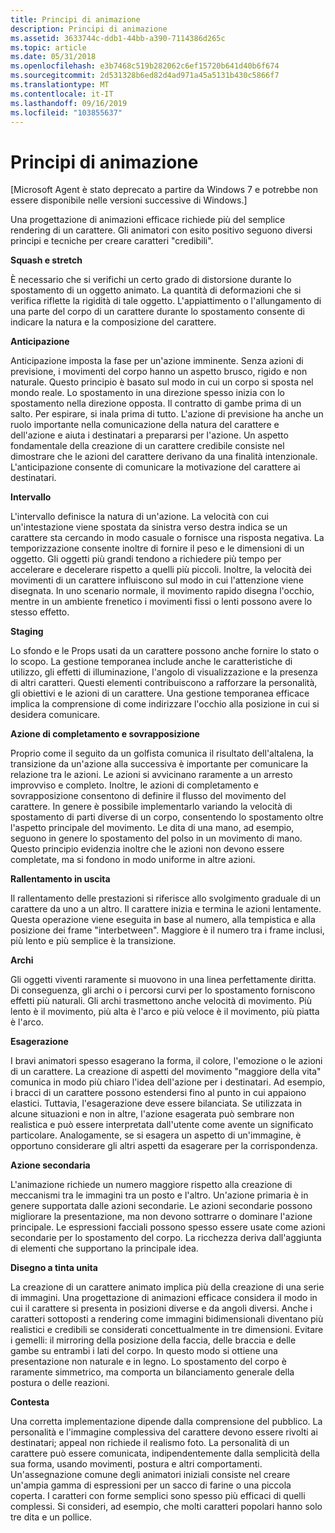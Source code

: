 ```yaml
---
title: Principi di animazione
description: Principi di animazione
ms.assetid: 3633744c-ddb1-44bb-a390-7114386d265c
ms.topic: article
ms.date: 05/31/2018
ms.openlocfilehash: e3b7468c519b282062c6ef15720b641d40b6f674
ms.sourcegitcommit: 2d531328b6ed82d4ad971a45a5131b430c5866f7
ms.translationtype: MT
ms.contentlocale: it-IT
ms.lasthandoff: 09/16/2019
ms.locfileid: "103855637"
---
```

# <a name="animation-principles"></a>Principi di animazione

\[Microsoft Agent è stato deprecato a partire da Windows 7 e potrebbe non essere disponibile nelle versioni successive di Windows.\]

Una progettazione di animazioni efficace richiede più del semplice rendering di un carattere. Gli animatori con esito positivo seguono diversi principi e tecniche per creare caratteri "credibili".

**Squash e stretch**

È necessario che si verifichi un certo grado di distorsione durante lo spostamento di un oggetto animato. La quantità di deformazioni che si verifica riflette la rigidità di tale oggetto. L'appiattimento o l'allungamento di una parte del corpo di un carattere durante lo spostamento consente di indicare la natura e la composizione del carattere.

**Anticipazione**

Anticipazione imposta la fase per un'azione imminente. Senza azioni di previsione, i movimenti del corpo hanno un aspetto brusco, rigido e non naturale. Questo principio è basato sul modo in cui un corpo si sposta nel mondo reale. Lo spostamento in una direzione spesso inizia con lo spostamento nella direzione opposta. Il contratto di gambe prima di un salto. Per espirare, si inala prima di tutto. L'azione di previsione ha anche un ruolo importante nella comunicazione della natura del carattere e dell'azione e aiuta i destinatari a prepararsi per l'azione. Un aspetto fondamentale della creazione di un carattere credibile consiste nel dimostrare che le azioni del carattere derivano da una finalità intenzionale. L'anticipazione consente di comunicare la motivazione del carattere ai destinatari.

**Intervallo**

L'intervallo definisce la natura di un'azione. La velocità con cui un'intestazione viene spostata da sinistra verso destra indica se un carattere sta cercando in modo casuale o fornisce una risposta negativa. La temporizzazione consente inoltre di fornire il peso e le dimensioni di un oggetto. Gli oggetti più grandi tendono a richiedere più tempo per accelerare e decelerare rispetto a quelli più piccoli. Inoltre, la velocità dei movimenti di un carattere influiscono sul modo in cui l'attenzione viene disegnata. In uno scenario normale, il movimento rapido disegna l'occhio, mentre in un ambiente frenetico i movimenti fissi o lenti possono avere lo stesso effetto.

**Staging**

Lo sfondo e le Props usati da un carattere possono anche fornire lo stato o lo scopo. La gestione temporanea include anche le caratteristiche di utilizzo, gli effetti di illuminazione, l'angolo di visualizzazione e la presenza di altri caratteri. Questi elementi contribuiscono a rafforzare la personalità, gli obiettivi e le azioni di un carattere. Una gestione temporanea efficace implica la comprensione di come indirizzare l'occhio alla posizione in cui si desidera comunicare.

**Azione di completamento e sovrapposizione**

Proprio come il seguito da un golfista comunica il risultato dell'altalena, la transizione da un'azione alla successiva è importante per comunicare la relazione tra le azioni. Le azioni si avvicinano raramente a un arresto improvviso e completo. Inoltre, le azioni di completamento e sovrapposizione consentono di definire il flusso del movimento del carattere. In genere è possibile implementarlo variando la velocità di spostamento di parti diverse di un corpo, consentendo lo spostamento oltre l'aspetto principale del movimento. Le dita di una mano, ad esempio, seguono in genere lo spostamento del polso in un movimento di mano. Questo principio evidenzia inoltre che le azioni non devono essere completate, ma si fondono in modo uniforme in altre azioni.

**Rallentamento in uscita**

Il rallentamento delle prestazioni si riferisce allo svolgimento graduale di un carattere da uno a un altro. Il carattere inizia e termina le azioni lentamente. Questa operazione viene eseguita in base al numero, alla tempistica e alla posizione dei frame "interbetween". Maggiore è il numero tra i frame inclusi, più lento e più semplice è la transizione.

**Archi**

Gli oggetti viventi raramente si muovono in una linea perfettamente diritta. Di conseguenza, gli archi o i percorsi curvi per lo spostamento forniscono effetti più naturali. Gli archi trasmettono anche velocità di movimento. Più lento è il movimento, più alta è l'arco e più veloce è il movimento, più piatta è l'arco.

**Esagerazione**

I bravi animatori spesso esagerano la forma, il colore, l'emozione o le azioni di un carattere. La creazione di aspetti del movimento "maggiore della vita" comunica in modo più chiaro l'idea dell'azione per i destinatari. Ad esempio, i bracci di un carattere possono estendersi fino al punto in cui appaiono elastici. Tuttavia, l'esagerazione deve essere bilanciata. Se utilizzata in alcune situazioni e non in altre, l'azione esagerata può sembrare non realistica e può essere interpretata dall'utente come avente un significato particolare. Analogamente, se si esagera un aspetto di un'immagine, è opportuno considerare gli altri aspetti da esagerare per la corrispondenza.

**Azione secondaria**

L'animazione richiede un numero maggiore rispetto alla creazione di meccanismi tra le immagini tra un posto e l'altro. Un'azione primaria è in genere supportata dalle azioni secondarie. Le azioni secondarie possono migliorare la presentazione, ma non devono sottrarre o dominare l'azione principale. Le espressioni facciali possono spesso essere usate come azioni secondarie per lo spostamento del corpo. La ricchezza deriva dall'aggiunta di elementi che supportano la principale idea.

**Disegno a tinta unita**

La creazione di un carattere animato implica più della creazione di una serie di immagini. Una progettazione di animazioni efficace considera il modo in cui il carattere si presenta in posizioni diverse e da angoli diversi. Anche i caratteri sottoposti a rendering come immagini bidimensionali diventano più realistici e credibili se considerati concettualmente in tre dimensioni. Evitare i gemelli: il mirroring della posizione della faccia, delle braccia e delle gambe su entrambi i lati del corpo. In questo modo si ottiene una presentazione non naturale e in legno. Lo spostamento del corpo è raramente simmetrico, ma comporta un bilanciamento generale della postura o delle reazioni.

**Contesta**

Una corretta implementazione dipende dalla comprensione del pubblico. La personalità e l'immagine complessiva del carattere devono essere rivolti ai destinatari; appeal non richiede il realismo foto. La personalità di un carattere può essere comunicata, indipendentemente dalla semplicità della sua forma, usando movimenti, postura e altri comportamenti. Un'assegnazione comune degli animatori iniziali consiste nel creare un'ampia gamma di espressioni per un sacco di farine o una piccola coperta. I caratteri con forme semplici sono spesso più efficaci di quelli complessi. Si consideri, ad esempio, che molti caratteri popolari hanno solo tre dita e un pollice.

 

 




